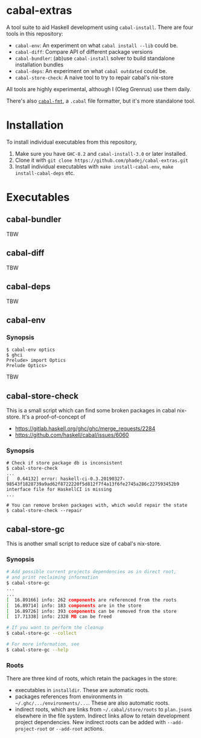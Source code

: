 # cabal-extras

A tool suite to aid Haskell development using `cabal-install`.
There are four tools in this repository:
- `cabal-env`: An experiment on what `cabal install --lib` could be.
- `cabal-diff`: Compare API of different package versions
- `cabal-bundler`: (ab)use `cabal-install` solver to build standalone installation bundles
- `cabal-deps`: An experiment on what `cabal outdated` could be.
- `cabal-store-check`: A naive tool to try to repair cabal's nix-store

All tools are highly experimental, although I (Oleg Grenrus) use them daily.

There's also [`cabal-fmt`](https://hackage.haskell.org/package/cabal-fmt), a `.cabal` file formatter, but it's more standalone tool.

# Installation

To install individual executables from this repository,

1. Make sure you have `GHC-8.2` and `cabal-install-3.0` or later installed.
2. Clone it with `git clone https://github.com/phadej/cabal-extras.git`
3. Install individual executables with `make install-cabal-env`, `make install-cabal-deps` etc.

# Executables

## cabal-bundler

TBW

## cabal-diff

TBW

## cabal-deps

TBW

## cabal-env

### Synopsis

```
$ cabal-env optics
$ ghci
Prelude> import Optics
Prelude Optics>
```

TBW

## cabal-store-check

This is a small script which can find some broken packages in cabal nix-store.
It's a proof-of-concept of

- https://gitlab.haskell.org/ghc/ghc/merge_requests/2284
- https://github.com/haskell/cabal/issues/6060

### Synopsis

```
# Check if store package db is inconsistent
$ cabal-store-check
...
[   0.64132] error: haskell-ci-0.3.20190327-98543f1828739a9ad62f8722220f5d812f7f4a13f6fe2745a286c227593452b9 interface file for HaskellCI is missing
...

# You can remove broken packages with, which would repair the state
$ cabal-store-check --repair
```

## cabal-store-gc

This is another small script to reduce size of cabal's nix-store.

### Synopsis

```bash
# Add possible current projects dependencies as in direct root,
# and print reclaiming information
$ cabal-store-gc
...
...
[  16.89166] info: 262 components are referenced from the roots
[  16.89714] info: 183 components are in the store
[  16.89726] info: 393 components can be removed from the store
[  17.71338] info: 2328 MB can be freed

# If you want to perform the cleanup
$ cabal-store-gc --collect

# For more information, see
$ cabal-store-gc --help
```

### Roots

There are three kind of roots, which retain the packages in the store:

- executables in `installdir`. These are automatic roots.
- packages references from environments in `~/.ghc/.../environments/...`. These are also automatic roots.
- indirect roots, which are links from `~/.cabal/store/roots` to `plan.json`s
  elsewhere in the file system. Indirect links allow to retain development
  project dependencies.
  New indirect roots can be added with `--add-project-root` or `--add-root` actions.
